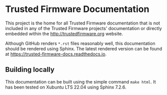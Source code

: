 # Trusted Firmware Documentation
This project is the home for all Trusted Firmware documentation that is not
included in any of the Trusted Firmware projects' documentation or directly
embedded within the http://trustedfirmware.org website.

Although GitHub renders `*.rst` files reasonably well, this documentation
should be rendered using Sphinx. The latest rendered version can be found at
https://trusted-firmware-docs.readthedocs.io.

## Building locally
This documentation can be built using the simple command `make html`. It has
been tested on Xubuntu LTS 22.04 using Sphinx 7.2.6.
